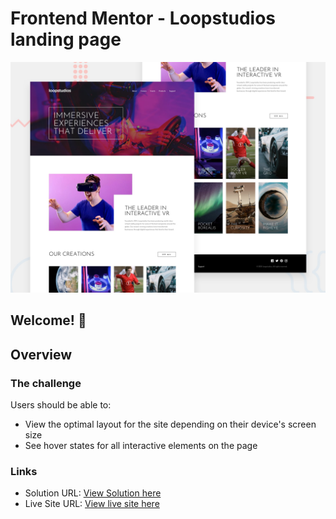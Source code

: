 # Frontend Mentor - Loopstudios landing page

![Design preview for the Loopstudios landing page coding challenge](./design/desktop-preview.jpg)

## Welcome! 👋

## Overview

### The challenge

Users should be able to:

- View the optimal layout for the site depending on their device's screen size
- See hover states for all interactive elements on the page

### Links

- Solution URL: [View Solution here](https://github.com/Ejiro-Frances/loopstudios-landing-page-main.git)
- Live Site URL: [View live site here](https://ejiro-frances.github.io/loopstudios-landing-page-main/)
